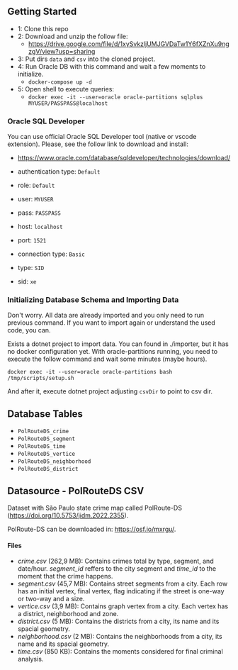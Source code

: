 ## Getting Started

- 1: Clone this repo
- 2: Download and unzip the follow file:
  - https://drive.google.com/file/d/1xySvkzljUMJGVDaTw1Y6fXZnXu9ngzgV/view?usp=sharing
- 3: Put dirs `data` and `csv` into the cloned project.
- 4: Run Oracle DB with this command and wait a few moments to initialize. 
   - `docker-compose up -d`
- 5: Open shell to execute queries:
   - `docker exec -it --user=oracle oracle-partitions sqlplus MYUSER/PASSPASS@localhost`

### Oracle SQL Developer 

You can use official Oracle SQL Developer tool (native or vscode extension). Please, see the follow link to download and install:
- https://www.oracle.com/database/sqldeveloper/technologies/download/

- authentication type: `Default`
- role: `Default`
- user: `MYUSER`
- pass: `PASSPASS`
- host: `localhost`
- port: `1521`
- connection type: `Basic`
- type: `SID`
- sid: `xe`

### Initializing Database Schema and Importing Data

Don't worry. All data are already imported and you only need to run previous command. If you want to import again or understand the used code, you can.

Exists a dotnet project to import data. You can found in ./importer, but it has no docker configuration yet. With oracle-partitions running, you need to execute the follow command and wait some minutes (maybe hours).

`docker exec -it --user=oracle oracle-partitions bash /tmp/scripts/setup.sh`

And after it, execute dotnet project adjusting `csvDir` to point to csv dir.

## Database Tables

- `PolRouteDS_crime`
- `PolRouteDS_segment`
- `PolRouteDS_time`
- `PolRouteDS_vertice`
- `PolRouteDS_neighborhood`
- `PolRouteDS_district`

## Datasource - PolRouteDS CSV

Dataset with São Paulo state crime map called PolRoute-DS (https://doi.org/10.5753/jidm.2022.2355). 

PolRoute-DS can be downloaded in: https://osf.io/mxrgu/. 

#### Files
- *crime.csv* (262,9 MB): Contains crimes total by type, segment, and date/hour. _segment_id_ reffers to the city segment and _time_id_ to the moment that the crime happens. 
- *segment.csv* (45,7 MB): Contains street segments from a city. Each row has an initial vertex, final vertex, flag indicating if the street is one-way or two-way and a size.
- *vertice.csv* (3,9 MB): Contains graph vertex from a city. Each vertex has a district, neighborhood and zone.
- *district.csv* (5 MB): Contains the districts from a city, its name and its spacial geometry.
- *neighborhood.csv* (2 MB): Contains the neighborhoods from a city, its name and its spacial geometry.
- *time.csv* (850 KB): Contains the moments considered for final criminal analysis.

